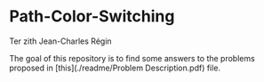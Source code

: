 # Path-Color-Switching
 Ter zith Jean-Charles Régin

The goal of this repository is to find some answers to the problems proposed in [this](./readme/Problem Description.pdf) file.